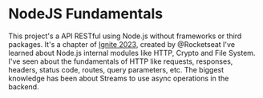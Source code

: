 # NodeJS Fundamentals

This project's a API RESTful using Node.js without frameworks or third packages. It's a chapter of [Ignite 2023](https://rocketseat.com.br/ignite), created by @Rocketseat
I've learned about Node.js internal modules like HTTP, Crypto and File System. I've seen about the fundamentals of HTTP like requests, responses, headers, status code, routes, query parameters, etc.
The biggest knowledge has been about Streams to use async operations in the backend.

